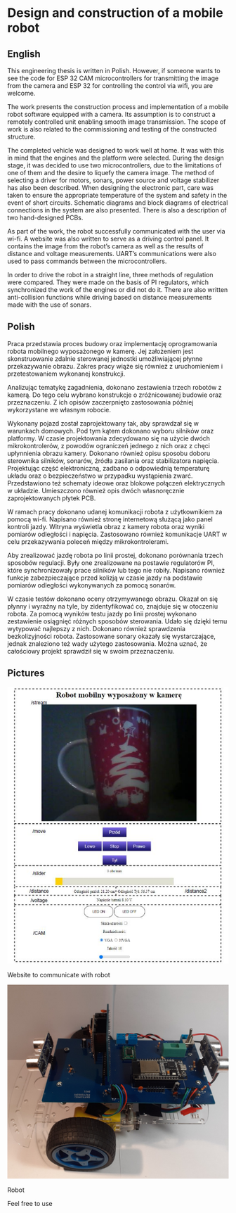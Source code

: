 # Design and construction of a mobile robot 
## English
This engineering thesis is written in Polish. However, if someone wants to see the code for ESP 32 CAM microcontrollers for transmitting the image from the camera and ESP 32 for controlling the control via wifi, you are welcome. 

The work presents the construction process and implementation of a mobile robot software
equipped with a camera. Its assumption is to construct a remotely controlled unit enabling
smooth image transmission. The scope of work is also related to the commissioning and testing
of the constructed structure.

The completed vehicle was designed to work well at home. It was with this in mind that
the engines and the platform were selected. During the design stage, it was decided to use
two microcontrollers, due to the limitations of one of them and the desire to liquefy the
camera image. The method of selecting a driver for motors, sonars, power source and voltage
stabilizer has also been described. When designing the electronic part, care was taken to ensure
the appropriate temperature of the system and safety in the event of short circuits. Schematic
diagrams and block diagrams of electrical connections in the system are also presented. There
is also a description of two hand-designed PCBs.

As part of the work, the robot successfully communicated with the user via wi-fi. A website
was also written to serve as a driving control panel. It contains the image from the robot’s
camera as well as the results of distance and voltage measurements. UART’s communications
were also used to pass commands between the microcontrollers.

In order to drive the robot in a straight line, three methods of regulation were compared.
They were made on the basis of PI regulators, which synchronized the work of the engines or
did not do it. There are also written anti-collision functions while driving based on distance
measurements made with the use of sonars.
## Polish

Praca przedstawia proces budowy oraz implementację oprogramowania robota mobilnego
wyposażonego w kamerę. Jej założeniem jest skonstruowanie zdalnie sterowanej jednostki
umożliwiającej płynne przekazywanie obrazu. Zakres pracy wiąże się również z uruchomieniem
i przetestowaniem wykonanej konstrukcji.

Analizując tematykę zagadnienia, dokonano zestawienia trzech robotów z kamerą. Do
tego celu wybrano konstrukcje o zróżnicowanej budowie oraz przeznaczeniu. Z ich opisów
zaczerpnięto zastosowania później wykorzystane we własnym robocie.

Wykonany pojazd został zaprojektowany tak, aby sprawdzał się w warunkach domowych.
Pod tym kątem dokonano wyboru silników oraz platformy. W czasie projektowania zdecydowano
się na użycie dwóch mikrokontrolerów, z powodów ograniczeń jednego z nich oraz
z chęci upłynnienia obrazu kamery. Dokonano również opisu sposobu doboru sterownika
silników, sonarów, źródła zasilania oraz stabilizatora napięcia. Projektując część elektroniczną,
zadbano o odpowiednią temperaturę układu oraz o bezpieczeństwo w przypadku wystąpienia
zwarć. Przedstawiono też schematy ideowe oraz blokowe połączeń elektrycznych w układzie.
Umieszczono również opis dwóch własnoręcznie zaprojektowanych płytek PCB.

W ramach pracy dokonano udanej komunikacji robota z użytkownikiem za pomocą wi-fi.
Napisano również stronę internetową służącą jako panel kontroli jazdy. Witryna wyświetla obraz
z kamery robota oraz wyniki pomiarów odległości i napięcia. Zastosowano również komunikacje
UART w celu przekazywania poleceń między mikrokontrolerami.

Aby zrealizować jazdę robota po linii prostej, dokonano porównania trzech sposobów
regulacji. Były one zrealizowane na postawie regulatorów PI, które synchronizowały prace
silników lub tego nie robiły. Napisano również funkcje zabezpieczające przed kolizją w czasie
jazdy na podstawie pomiarów odległości wykonywanych za pomocą sonarów.

W czasie testów dokonano oceny otrzymywanego obrazu. Okazał on się płynny i wyraźny
na tyle, by zidentyfikować co, znajduje się w otoczeniu robota. Za pomocą wyników testu
jazdy po linii prostej wykonano zestawienie osiągnięć różnych sposobów sterowania. Udało
się dzięki temu wytypować najlepszy z nich. Dokonano również sprawdzenia bezkolizyjności
robota. Zastosowane sonary okazały się wystarczające, jednak znaleziono też wady użytego
zastosowania. Można uznać, że całościowy projekt sprawdził się w swoim przeznaczeniu.

## Pictures

![website to communicate with robot](./Pictures/website.JPG)

Website to communicate with robot

![Robot](./Pictures/caly_robot_edit.jpg)

Robot

Feel free to use
